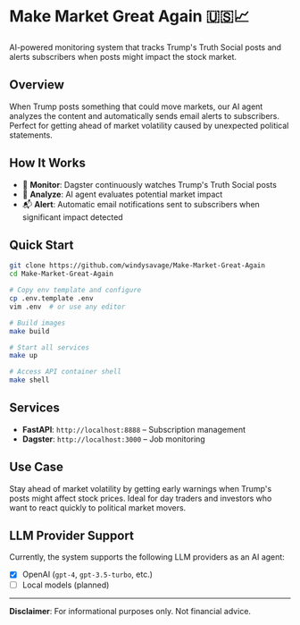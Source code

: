 # Make Market Great Again 🇺🇸📈

AI-powered monitoring system that tracks Trump's Truth Social posts and alerts subscribers when posts might impact the stock market.

## Overview

When Trump posts something that could move markets, our AI agent analyzes the content and automatically sends email alerts to subscribers. Perfect for getting ahead of market volatility caused by unexpected political statements.

## How It Works

- 👀 **Monitor**: Dagster continuously watches Trump's Truth Social posts  
- 🧠 **Analyze**: AI agent evaluates potential market impact  
- 📬 **Alert**: Automatic email notifications sent to subscribers when significant impact detected

## Quick Start

```bash
git clone https://github.com/windysavage/Make-Market-Great-Again
cd Make-Market-Great-Again

# Copy env template and configure
cp .env.template .env
vim .env  # or use any editor

# Build images
make build

# Start all services
make up

# Access API container shell
make shell
```

## Services

- **FastAPI**: `http://localhost:8888` – Subscription management  
- **Dagster**: `http://localhost:3000` – Job monitoring

## Use Case

Stay ahead of market volatility by getting early warnings when Trump's posts might affect stock prices. Ideal for day traders and investors who want to react quickly to political market movers.

## LLM Provider Support

Currently, the system supports the following LLM providers as an AI agent:

- [x] OpenAI (`gpt-4`, `gpt-3.5-turbo`, etc.)
- [ ] Local models (planned)

---

**Disclaimer**: For informational purposes only. Not financial advice.
